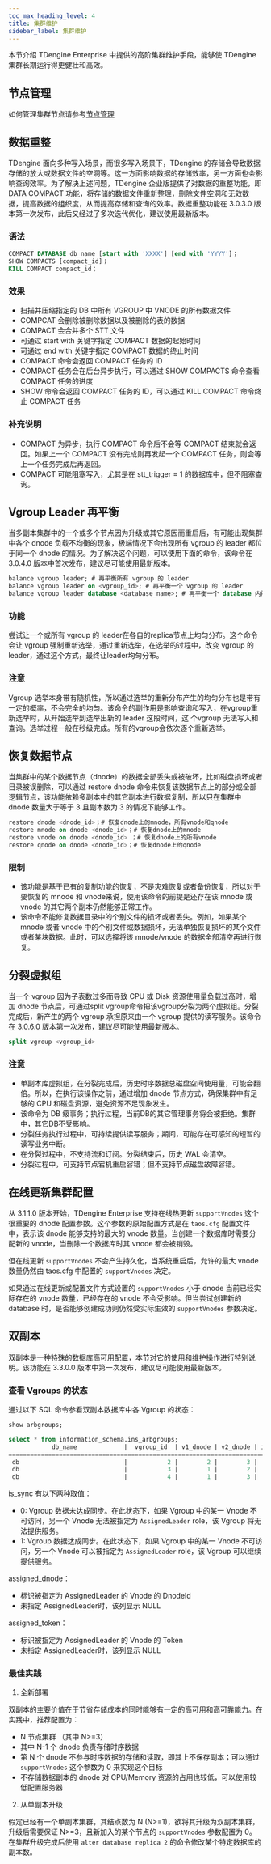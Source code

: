 ```yaml
---
toc_max_heading_level: 4
title: 集群维护
sidebar_label: 集群维护
---
```


本节介绍 TDengine Enterprise 中提供的高阶集群维护手段，能够使 TDengine 集群长期运行得更健壮和高效。

## 节点管理

如何管理集群节点请参考[节点管理](../../reference/taos-sql/node)

## 数据重整

TDengine 面向多种写入场景，而很多写入场景下，TDengine 的存储会导致数据存储的放大或数据文件的空洞等。这一方面影响数据的存储效率，另一方面也会影响查询效率。为了解决上述问题，TDengine 企业版提供了对数据的重整功能，即 DATA COMPACT 功能，将存储的数据文件重新整理，删除文件空洞和无效数据，提高数据的组织度，从而提高存储和查询的效率。数据重整功能在 3.0.3.0 版本第一次发布，此后又经过了多次迭代优化，建议使用最新版本。

### 语法

```SQL
COMPACT DATABASE db_name [start with 'XXXX'] [end with 'YYYY']； 
SHOW COMPACTS [compact_id]；
KILL COMPACT compact_id；
```

### 效果

-   扫描并压缩指定的 DB 中所有 VGROUP 中 VNODE 的所有数据文件
-   COMPCAT 会删除被删除数据以及被删除的表的数据
-   COMPACT 会合并多个 STT 文件
-   可通过 start with 关键字指定 COMPACT 数据的起始时间
-   可通过 end with 关键字指定 COMPACT 数据的终止时间
-   COMPACT 命令会返回 COMPACT 任务的 ID
-   COMPACT 任务会在后台异步执行，可以通过 SHOW COMPACTS 命令查看 COMPACT 任务的进度
-   SHOW 命令会返回 COMPACT 任务的 ID，可以通过 KILL COMPACT 命令终止 COMPACT 任务


### 补充说明

-   COMPACT 为异步，执行 COMPACT 命令后不会等 COMPACT 结束就会返回。如果上一个 COMPACT 没有完成则再发起一个 COMPACT 任务，则会等上一个任务完成后再返回。
-   COMPACT 可能阻塞写入，尤其是在 stt_trigger = 1 的数据库中，但不阻塞查询。

## Vgroup Leader 再平衡

当多副本集群中的一个或多个节点因为升级或其它原因而重启后，有可能出现集群中各个 dnode 负载不均衡的现象，极端情况下会出现所有 vgroup 的 leader 都位于同一个 dnode 的情况。为了解决这个问题，可以使用下面的命令，该命令在 3.0.4.0 版本中首次发布，建议尽可能使用最新版本。

```SQL
balance vgroup leader; # 再平衡所有 vgroup 的 leader
balance vgroup leader on <vgroup_id>; # 再平衡一个 vgroup 的 leader
balance vgroup leader database <database_name>; # 再平衡一个 database 内所有 vgroup 的 leader
```

### 功能

尝试让一个或所有 vgroup 的 leader在各自的replica节点上均匀分布。这个命令会让 vgroup 强制重新选举，通过重新选举，在选举的过程中，改变 vgroup 的leader，通过这个方式，最终让leader均匀分布。

### 注意

Vgroup 选举本身带有随机性，所以通过选举的重新分布产生的均匀分布也是带有一定的概率，不会完全的均匀。该命令的副作用是影响查询和写入，在vgroup重新选举时，从开始选举到选举出新的 leader 这段时间，这 个vgroup 无法写入和查询。选举过程一般在秒级完成。所有的vgroup会依次逐个重新选举。

## 恢复数据节点

当集群中的某个数据节点（dnode）的数据全部丢失或被破坏，比如磁盘损坏或者目录被误删除，可以通过 restore dnode 命令来恢复该数据节点上的部分或全部逻辑节点，该功能依赖多副本中的其它副本进行数据复制，所以只在集群中 dnode 数量大于等于 3 且副本数为 3 的情况下能够工作。

```sql
restore dnode <dnode_id>；# 恢复dnode上的mnode，所有vnode和qnode
restore mnode on dnode <dnode_id>；# 恢复dnode上的mnode
restore vnode on dnode <dnode_id> ；# 恢复dnode上的所有vnode
restore qnode on dnode <dnode_id>；# 恢复dnode上的qnode
```

### 限制

- 该功能是基于已有的复制功能的恢复，不是灾难恢复或者备份恢复，所以对于要恢复的 mnode 和 vnode来说，使用该命令的前提是还存在该 mnode 或 vnode 的其它两个副本仍然能够正常工作。
- 该命令不能修复数据目录中的个别文件的损坏或者丢失。例如，如果某个 mnode 或者 vnode 中的个别文件或数据损坏，无法单独恢复损坏的某个文件或者某块数据。此时，可以选择将该  mnode/vnode 的数据全部清空再进行恢复。

## 分裂虚拟组

当一个 vgroup 因为子表数过多而导致 CPU 或 Disk 资源使用量负载过高时，增加 dnode 节点后，可通过split vgroup命令把该vgroup分裂为两个虚拟组。分裂完成后，新产生的两个 vgroup 承担原来由一个 vgroup 提供的读写服务。该命令在 3.0.6.0 版本第一次发布，建议尽可能使用最新版本。

```sql
split vgroup <vgroup_id>
```

### 注意

- 单副本库虚拟组，在分裂完成后，历史时序数据总磁盘空间使用量，可能会翻倍。所以，在执行该操作之前，通过增加 dnode 节点方式，确保集群中有足够的 CPU 和磁盘资源，避免资源不足现象发生。
- 该命令为 DB 级事务；执行过程，当前DB的其它管理事务将会被拒绝。集群中，其它DB不受影响。
- 分裂任务执行过程中，可持续提供读写服务；期间，可能存在可感知的短暂的读写业务中断。
- 在分裂过程中，不支持流和订阅。分裂结束后，历史 WAL 会清空。
- 分裂过程中，可支持节点宕机重启容错；但不支持节点磁盘故障容错。

## 在线更新集群配置

从 3.1.1.0 版本开始，TDengine Enterprise 支持在线热更新 `supportVnodes` 这个很重要的 dnode 配置参数。这个参数的原始配置方式是在 `taos.cfg` 配置文件中，表示该 dnode 能够支持的最大的 vnode 数量。当创建一个数据库时需要分配新的 vnode，当删除一个数据库时其 vnode 都会被销毁。

但在线更新 `supportVnodes` 不会产生持久化，当系统重启后，允许的最大 vnode 数量仍然由 taos.cfg 中配置的 `supportVnodes` 决定。

如果通过在线更新或配置文件方式设置的 `supportVnodes` 小于 dnode 当前已经实际存在的 vnode 数量，已经存在的 vnode 不会受影响。但当尝试创建新的 database 时，是否能够创建成功则仍然受实际生效的 `supportVnodes` 参数决定。

## 双副本

双副本是一种特殊的数据库高可用配置，本节对它的使用和维护操作进行特别说明。该功能在 3.3.0.0 版本中第一次发布，建议尽可能使用最新版本。

### 查看 Vgroups 的状态

通过以下 SQL 命令参看双副本数据库中各 Vgroup 的状态：

```sql
show arbgroups;

select * from information_schema.ins_arbgroups;
            db_name             |  vgroup_id  | v1_dnode | v2_dnode | is_sync | assigned_dnode |         assigned_token         |
=================================================================================================================================
 db                             |           2 |        2 |        3 |       0 | NULL           | NULL                           |
 db                             |           3 |        1 |        2 |       0 |              1 | d1#g3#1714119404630#663        |
 db                             |           4 |        1 |        3 |       1 | NULL           | NULL                           |

```
is_sync 有以下两种取值：
- 0: Vgroup 数据未达成同步。在此状态下，如果 Vgroup 中的某一 Vnode 不可访问，另一个 Vnode 无法被指定为 `AssignedLeader` role，该 Vgroup 将无法提供服务。
- 1: Vgroup 数据达成同步。在此状态下，如果 Vgroup 中的某一 Vnode 不可访问，另一个 Vnode 可以被指定为 `AssignedLeader` role，该 Vgroup 可以继续提供服务。

assigned_dnode：
- 标识被指定为 AssignedLeader 的 Vnode 的 DnodeId
- 未指定 AssignedLeader时，该列显示 NULL

assigned_token：
- 标识被指定为 AssignedLeader 的 Vnode 的 Token
- 未指定 AssignedLeader时，该列显示 NULL

### 最佳实践

1. 全新部署

双副本的主要价值在于节省存储成本的同时能够有一定的高可用和高可靠能力。在实践中，推荐配置为：
- N 节点集群 （其中 N>=3）
- 其中 N-1 个 dnode 负责存储时序数据
- 第 N 个 dnode 不参与时序数据的存储和读取，即其上不保存副本；可以通过 `supportVnodes` 这个参数为 0 来实现这个目标
- 不存储数据副本的 dnode 对 CPU/Memory 资源的占用也较低，可以使用较低配置服务器

2. 从单副本升级

假定已经有一个单副本集群，其结点数为 N (N>=1)，欲将其升级为双副本集群，升级后需要保证 N>=3，且新加入的某个节点的 `supportVnodes` 参数配置为 0。在集群升级完成后使用  `alter database replica 2` 的命令修改某个特定数据库的副本数。
